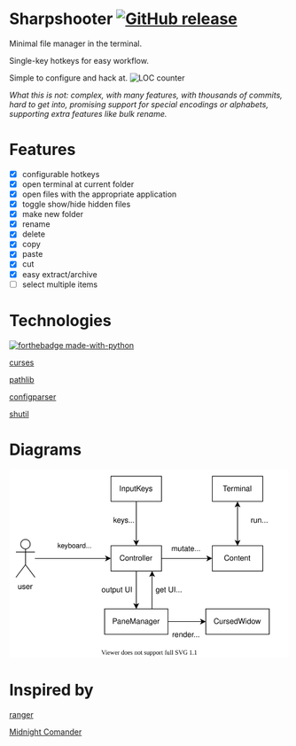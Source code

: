 # Sharpshooter [![GitHub release](https://img.shields.io/github/release/vs-slavchev/sharpshooter.svg)](https://GitHub.com/vs-slavchev/sharpshooter/releases/)

Minimal file manager in the terminal.

Single-key hotkeys for easy workflow.

Simple to configure and hack at.
![LOC counter](https://tokei.rs/b1/github/vs-slavchev/sharpshooter?category=code)

*What this is not: complex, with many features, with thousands of commits, hard to get into, promising support for special encodings or alphabets, supporting extra features like bulk rename.*

# Features
- [x] configurable hotkeys
- [x] open terminal at current folder
- [x] open files with the appropriate application
- [x] toggle show/hide hidden files
- [x] make new folder
- [x] rename
- [x] delete
- [x] copy
- [x] paste
- [x] cut
- [x] easy extract/archive
- [ ] select multiple items

# Technologies

[![forthebadge made-with-python](http://ForTheBadge.com/images/badges/made-with-python.svg)](https://www.python.org/)

[curses](https://docs.python.org/3/library/curses.html)

[pathlib](https://docs.python.org/3/library/pathlib.html)

[configparser](https://docs.python.org/3/library/configparser.html)

[shutil](https://docs.python.org/3/library/shutil.html)

# Diagrams

![block_diagram](./docs/block_diagram.svg)

# Inspired by
[ranger](https://ranger.github.io/)

[Midnight Comander](https://midnight-commander.org/)